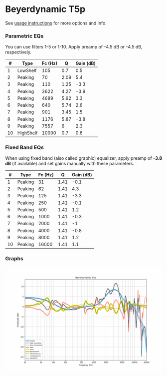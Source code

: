 # Beyerdynamic T5p
See [usage instructions](https://github.com/jaakkopasanen/AutoEq#usage) for more options and info.

### Parametric EQs
You can use filters 1-5 or 1-10. Apply preamp of -4.5 dB or -4.5 dB, respectively.

|   # | Type      |   Fc (Hz) |    Q |   Gain (dB) |
|-----|-----------|-----------|------|-------------|
|   1 | LowShelf  |       105 | 0.7  |         0.5 |
|   2 | Peaking   |        70 | 2.09 |         5.4 |
|   3 | Peaking   |       110 | 1.25 |        -3.3 |
|   4 | Peaking   |      3622 | 4.27 |        -3.9 |
|   5 | Peaking   |      4689 | 5.92 |         3.3 |
|   6 | Peaking   |       640 | 5.74 |         2.6 |
|   7 | Peaking   |       901 | 3.45 |         1.5 |
|   8 | Peaking   |      1176 | 5.87 |        -3.8 |
|   9 | Peaking   |      7557 | 6    |         2.3 |
|  10 | HighShelf |     10000 | 0.7  |         0.6 |

### Fixed Band EQs
When using fixed band (also called graphic) equalizer, apply preamp of **-3.8 dB** (if available) and set gains manually with these parameters.

|   # | Type    |   Fc (Hz) |    Q |   Gain (dB) |
|-----|---------|-----------|------|-------------|
|   1 | Peaking |        31 | 1.41 |        -0.1 |
|   2 | Peaking |        62 | 1.41 |         4.3 |
|   3 | Peaking |       125 | 1.41 |        -3.3 |
|   4 | Peaking |       250 | 1.41 |        -0.1 |
|   5 | Peaking |       500 | 1.41 |         1.2 |
|   6 | Peaking |      1000 | 1.41 |        -0.3 |
|   7 | Peaking |      2000 | 1.41 |        -1   |
|   8 | Peaking |      4000 | 1.41 |        -0.8 |
|   9 | Peaking |      8000 | 1.41 |         1.2 |
|  10 | Peaking |     16000 | 1.41 |         1.1 |

### Graphs
![](./Beyerdynamic%20T5p.png)
